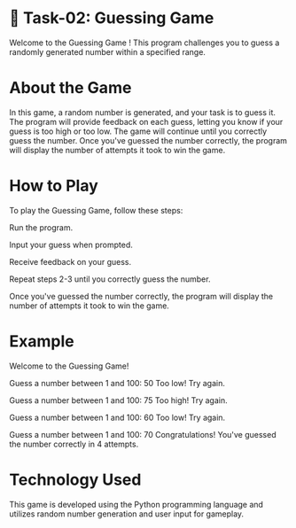 # 📝 Task-02: Guessing Game

Welcome to the Guessing Game ! This program challenges you to guess a randomly generated number within a specified range.

# About the Game

In this game, a random number is generated, and your task is to guess it. The program will provide feedback on each guess, letting you know if your guess is too high or too low. The game will continue until you correctly guess the number. Once you've guessed the number correctly, the program will display the number of attempts it took to win the game.

# How to Play

To play the Guessing Game, follow these steps:

Run the program.

Input your guess when prompted.

Receive feedback on your guess.

Repeat steps 2-3 until you correctly guess the number.

Once you've guessed the number correctly, the program will display the number of attempts it took to win the game.


# Example
Welcome to the Guessing Game!

Guess a number between 1 and 100: 50
Too low! Try again.

Guess a number between 1 and 100: 75
Too high! Try again.

Guess a number between 1 and 100: 60
Too low! Try again.

Guess a number between 1 and 100: 70
Congratulations! You've guessed the number correctly in 4 attempts.

# Technology Used

This game is developed using the Python programming language and utilizes random number generation and user input for gameplay.



